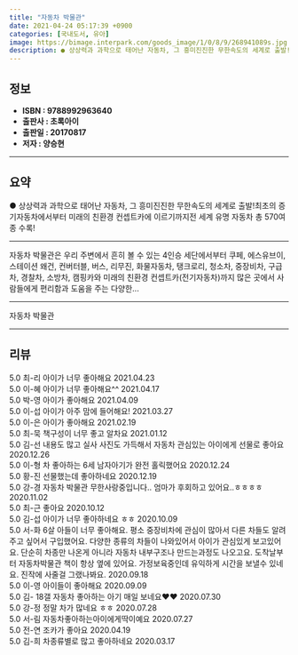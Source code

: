```yaml
---
title: "자동차 박물관"
date: 2021-04-24 05:17:39 +0900
categories: [국내도서, 유아]
image: https://bimage.interpark.com/goods_image/1/0/8/9/268941089s.jpg
description: ● 상상력과 과학으로 태어난 자동차, 그 흥미진진한 무한속도의 세계로 출발!최초의 증기자동차에서부터 미래의 친환경 컨셉트카에 이르기까지전 세계 유명 자동차 총 570여 종 수록!
---
```


## **정보**

- **ISBN : 9788992963640**
- **출판사 : 초록아이**
- **출판일 : 20170817**
- **저자 : 양승현**

------



## **요약**

●  상상력과 과학으로 태어난 자동차, 그 흥미진진한 무한속도의 세계로 출발!최초의 증기자동차에서부터 미래의 친환경 컨셉트카에 이르기까지전 세계 유명 자동차 총 570여 종 수록!

------

자동차 박물관은 우리 주변에서 흔히 볼 수 있는 4인승 세단에서부터 쿠페, 에스유브이, 스테이션 왜건, 컨버터블, 버스, 리무진, 화물자동차, 탱크로리, 청소차, 중장비차, 구급차, 경찰차, 소방차, 캠핑카와 미래의 친환경 컨셉트카(전기자동차)까지 많은 곳에서 사람들에게 편리함과 도움을 주는 다양한... 

------


자동차 박물관 

------


## **리뷰** 

5.0 최-리 아이가 너무 좋아해요 2021.04.23 <br/>5.0 이-혜 아이가 너무 좋아해요^^ 2021.04.17 <br/>5.0 박-영 아이가 좋아해요 2021.04.09 <br/>5.0 이-섭 아이가 아주 맘에 들어해요! 2021.03.27 <br/>5.0 이-은 아이가 좋아해요 2021.02.19 <br/>5.0 최-묵 책구성이 너무 좋고 알차요 2021.01.12 <br/>5.0 김-선 내용도 많고 실사 사진도 가득해서 자동차 관심있는 아이에게 선물로 좋아요  2020.12.26 <br/>5.0 이-형 차 좋아하는 6세 남자아기가 완전 홀릭했어요 2020.12.24 <br/>5.0 황-진 선물했는데 좋아하네요 2020.12.19 <br/>5.0 강-경 자동차 박물관 무한사랑중입니다.. 엄마가 후회하고 있어요..ㅎㅎㅎㅎ 2020.11.02 <br/>5.0 최-근 좋아요 2020.10.12 <br/>5.0 김-섭 아이가 너무 좋아하네요 ㅎㅎ 2020.10.09 <br/>5.0 서-화 6살 아들이 너무 좋아해요. 평소 중장비차에 관심이 많아서 다른 차들도 알려주고 싶어서 구입했어요. 다양한 종류의 차들이 나와있어서 아이가 관심있게 보고있어요. 단순히 차종만 나온게 아니라 자동차 내부구조나 만드는과정도 나오고요. 도착날부터 자동차박물관 책이 항상 옆에 있어요. 가정보육중인데 유익하게 시간을 보낼수 있네요. 진작에 사줄걸 그랬나봐요.  2020.09.18 <br/>5.0 이-영 아이들이  좋아해요 2020.09.09 <br/>5.0 김- 18갤 자동차 좋아하는 아기 매일 보네요♥♥ 2020.07.30 <br/>5.0 강-정 정말 차가 많네요 ㅎㅎ 2020.07.28 <br/>5.0 서-림 자동차좋아하는아이에게딱이예요 2020.07.27 <br/>5.0 전-연 조카가 좋아요 2020.04.19 <br/>5.0 김-희 차종류별로 많고 좋아하네요  2020.03.17 <br/>